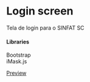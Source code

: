 # Login  screen
Tela de login para o SINFAT SC
#### Libraries
Bootstrap <br>
iMask.js

[Preview ](https://asaks84.github.io/loginSinfatSC/)
